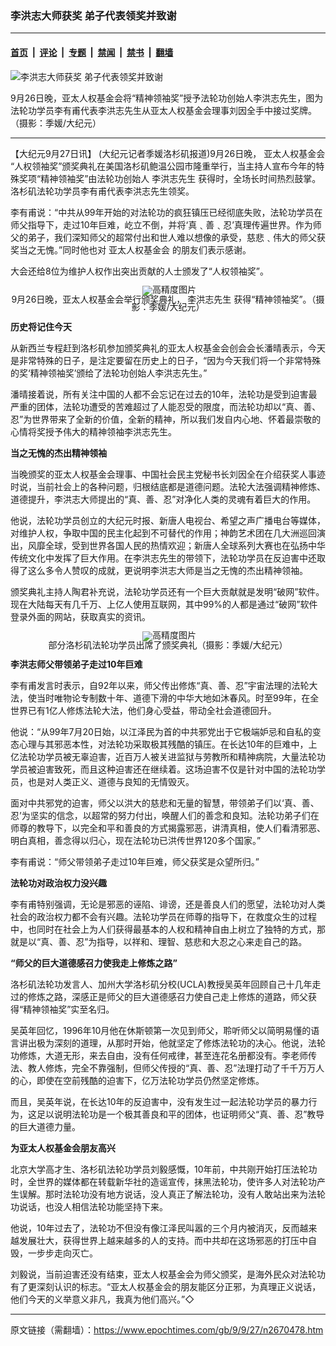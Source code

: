 ### 李洪志大师获奖 弟子代表领奖并致谢

---

#### [首页](../../../..?n2670478) &nbsp;|&nbsp; [评论](../../../../../epoch-comment?n2670478) &nbsp;|&nbsp; [专题](../../../../../epoch-special?n2670478) &nbsp;|&nbsp; [禁闻](../../../../../epoch-news?n2670478) &nbsp;|&nbsp; [禁书](../../../../../books?n2670478) &nbsp;|&nbsp; [翻墙](https://github.com/gfw-breaker/nogfw/blob/master/README.md?n2670478)


<div><img alt="李洪志大师获奖 弟子代表领奖并致谢" class="attachment-djy_600_400 size-djy_600_400 wp-post-image" src="https://i.epochtimes.com/assets/uploads/2009/09/90927075833815-600x400.jpg"/>
<div class="caption">
 <p>
  9月26日晚，亚太人权基金会将“精神领袖奖”授予法轮功创始人李洪志先生，图为法轮功学员李有甫代表李洪志先生从亚太人权基金会理事刘因全手中接过奖牌。（摄影：季媛/大纪元）
 </p>
</div></div><hr/><div class="post_content" id="artbody" itemprop="articleBody">
 <!-- article content begin -->
 <p>
  【大纪元9月27日讯】 (大纪元记者季媛洛杉矶报道)9月26日晚，
  <ok href="https://www.epochtimes.com/gb/tag/%E4%BA%9A%E5%A4%AA%E4%BA%BA%E6%9D%83%E5%9F%BA%E9%87%91%E4%BC%9A.html">
   亚太人权基金会
  </ok>
  “人权领袖奖”颁奖典礼在美国洛杉矶鲍温公园市隆重举行，当主持人宣布今年的特殊奖项“精神领袖奖”由法轮功创始人
  <ok href="https://www.epochtimes.com/gb/tag/%E6%9D%8E%E6%B4%AA%E5%BF%97%E5%85%88%E7%94%9F.html">
   李洪志先生
  </ok>
  获得时，全场长时间热烈鼓掌。洛杉矶法轮功学员李有甫代表李洪志先生领奖。
 </p>
 <p>
  李有甫说：“中共从99年开始的对法轮功的疯狂镇压已经彻底失败，法轮功学员在师父指导下，走过10年巨难，屹立不倒，并将‘真﹑善﹑忍’真理传遍世界。作为师父的弟子，我们深知师父的超常付出和世人难以想像的承受，慈悲﹑伟大的师父获奖当之无愧。”同时他也对
  <ok href="https://www.epochtimes.com/gb/tag/%E4%BA%9A%E5%A4%AA%E4%BA%BA%E6%9D%83%E5%9F%BA%E9%87%91%E4%BC%9A.html">
   亚太人权基金会
  </ok>
  的朋友们表示感谢。
 </p>
 <p>
  大会还给8位为维护人权作出突出贡献的人士颁发了“人权领袖奖”。
 </p>
 <p>
  <!--image v 1.0-->
 </p>
 <div style="line-height: 90%; text-align: center;">
  <ok href=" https://i.epochtimes.com/assets/uploads/2012/11/90927075834815-450x242.jpg" rel="noreferrer noopener" target="_blank">
   <img alt="" class="size-medium wp-image-7586611" src="https://i.epochtimes.com/assets/uploads/2012/11/90927075834815-450x242.jpg" title=""/>
  </ok>
  <img alt="高精度图片" border="0" src="//www.epochtimes.com/images/highRes.jpg"/>
  <br/>
  <span class="bn12">
   9月26日晚，亚太人权基金会举行颁奖典礼，
   <ok href="https://www.epochtimes.com/gb/tag/%E6%9D%8E%E6%B4%AA%E5%BF%97%E5%85%88%E7%94%9F.html">
    李洪志先生
   </ok>
   获得“精神领袖奖”。（摄影：季媛/大纪元）
  </span>
 </div>
 <p>
  <!-- -->
 </p>
 <p>
  <b>
   历史将记住今天
  </b>
 </p>
 <p>
  从新西兰专程赶到洛杉矶参加颁奖典礼的亚太人权基金会创会会长潘晴表示，今天是非常特殊的日子，是注定要留在历史上的日子，“因为今天我们将一个非常特殊的奖‘精神领袖奖’颁给了法轮功创始人李洪志先生。”
 </p>
 <p>
  潘晴接着说，所有关注中国的人都不会忘记在过去的10年，法轮功是受到迫害最严重的团体，法轮功遭受的苦难超过了人能忍受的限度，而法轮功却以“真、善、忍”为世界带来了全新的价值，全新的精神，所以我们发自内心地、怀着最崇敬的心情将奖授予伟大的精神领袖李洪志先生。
 </p>
 <p>
  <b>
   当之无愧的杰出精神领袖
  </b>
 </p>
 <p>
  当晚颁奖的亚太人权基金会理事、中国社会民主党秘书长刘因全在介绍获奖人事迹时说，当前社会上的各种问题，归根结底都是道德问题。法轮大法强调精神修炼、道德提升，李洪志大师提出的“真、善、忍”对净化人类的灵魂有着巨大的作用。
 </p>
 <p>
  他说，法轮功学员创立的大纪元时报、新唐人电视台、希望之声广播电台等媒体，对维护人权，争取中国的民主化起到不可替代的作用；神韵艺术团在几大洲巡回演出，风靡全球，受到世界各国人民的热情欢迎；新唐人全球系列大赛也在弘扬中华传统文化中发挥了巨大作用。在李洪志先生的带领下，法轮功学员在反迫害中还取得了这么多令人赞叹的成就，更说明李洪志大师是当之无愧的杰出精神领袖。
 </p>
 <p>
  颁奖典礼主持人陶君补充说，法轮功学员还有一个巨大贡献就是发明“破网”软件。现在大陆每天有几千万、上亿人使用互联网，其中99%的人都是通过“破网”软件登录外面的网站，获取真实的资讯。
 </p>
 <p>
  <!--image v 1.0-->
 </p>
 <div style="line-height: 90%; text-align: center;">
  <ok href=" https://i.epochtimes.com/assets/uploads/2012/11/90927075835815-450x287.jpg" rel="noreferrer noopener" target="_blank">
   <img alt="" class="size-medium wp-image-7586612" src="https://i.epochtimes.com/assets/uploads/2012/11/90927075835815-450x287.jpg" title=""/>
  </ok>
  <img alt="高精度图片" border="0" src="//www.epochtimes.com/images/highRes.jpg"/>
  <br/>
  <span class="bn12">
   部分洛杉矶法轮功学员出席了颁奖典礼（摄影：季媛/大纪元）
  </span>
 </div>
 <p>
  <!-- -->
 </p>
 <p>
  <b>
   李洪志师父带领弟子走过10年巨难
  </b>
 </p>
 <p>
  李有甫发言时表示，自92年以来，师父传出修炼“真、善、忍”宇宙法理的法轮大法，使当时唯物论专制数十年、道德下滑的中华大地如沐春风。时至99年，在全世界已有1亿人修炼法轮大法，他们身心受益，带动全社会道德回升。
 </p>
 <p>
  他说：“从99年7月20日始，以江泽民为首的中共邪党出于它极端妒忌和自私的变态心理与其邪恶本性，对法轮功采取极其残酷的镇压。在长达10年的巨难中，上亿法轮功学员被无辜迫害，近百万人被关进监狱与劳教所和精神病院，大量法轮功学员被迫害致死，而且这种迫害还在继续着。这场迫害不仅是针对中国的法轮功学员，也是对人类正义、道德与良知的无情毁灭。
 </p>
 <p>
  面对中共邪党的迫害，师父以洪大的慈悲和无量的智慧，带领弟子们以‘真、善、忍’为坚实的信念，以超常的努力付出，唤醒人们的善念和良知。法轮功弟子们在师尊的教导下，以完全和平和善良的方式揭露邪恶，讲清真相，使人们看清邪恶、明白真相，善念得以归心，现在法轮功已洪传世界120多个国家。”
 </p>
 <p>
  李有甫说：“师父带领弟子走过10年巨难，师父获奖是众望所归。”
 </p>
 <p>
  <b>
   法轮功对政治权力没兴趣
  </b>
 </p>
 <p>
  李有甫特别强调，无论是邪恶的诬陷、诽谤，还是善良人们的愿望，法轮功对人类社会的政治权力都不会有兴趣。法轮功学员在师尊的指导下，在救度众生的过程中，也同时在社会上为人们获得最基本的人权和精神自由上树立了独特的方式，那就是以“真、善、忍”为指导，以祥和、理智、慈悲和大忍之心来走自己的路。
 </p>
 <p>
  <b>
   “师父的巨大道德感召力使我走上修炼之路”
  </b>
 </p>
 <p>
  洛杉矶法轮功发言人、加州大学洛杉矶分校(UCLA)教授吴英年回顾自己十几年走过的修炼之路，深感正是师父的巨大道德感召力使自己走上修炼的道路，师父获得“精神领袖奖”实至名归。
 </p>
 <p>
  吴英年回忆，1996年10月他在休斯顿第一次见到师父，聆听师父以简明易懂的语言讲出极为深刻的道理，从那时开始，他就坚定了修炼法轮功的决心。他说，法轮功修炼，大道无形，来去自由，没有任何戒律，甚至连花名册都没有。李老师传法、教人修炼，完全不靠强制，但师父传授的“真、善、忍”法理打动了千千万万人的心，即使在空前残酷的迫害下，亿万法轮功学员仍然坚定修炼。
 </p>
 <p>
  而且，吴英年说，在长达10年的反迫害中，没有发生过一起法轮功学员的暴力行为，这足以说明法轮功是一个极其善良和平的团体，也证明师父“真、善、忍”教导的巨大道德力量。
 </p>
 <p>
  <b>
   为亚太人权基金会朋友高兴
  </b>
 </p>
 <p>
  北京大学高才生、洛杉矶法轮功学员刘毅感慨，10年前，中共刚开始打压法轮功时，全世界的媒体都在转载新华社的造谣宣传，抹黑法轮功，使许多人对法轮功产生误解。那时法轮功没有地方说话，没人真正了解法轮功，没有人敢站出来为法轮功说话，也没人相信法轮功能坚持下来。
 </p>
 <p>
  他说，10年过去了，法轮功不但没有像江泽民叫嚣的三个月内被消灭，反而越来越发展壮大，获得世界上越来越多的人的支持。而中共却在这场邪恶的打压中自毁，一步步走向灭亡。
 </p>
 <p>
  刘毅说，当前迫害还没有结束，亚太人权基金会为师父颁奖，是海外民众对法轮功有了更深刻认识的标志。“亚太人权基金会的朋友能区分正邪，为真理正义说话，他们今天的义举意义非凡，我真为他们高兴。”◇
  <font color="#ffffff">
   (http://www.dajiyuan.com)
  </font>
 </p>
 <!-- article content end -->
 <div id="below_article_ad">
 </div>
</div>


---

原文链接（需翻墙）：https://www.epochtimes.com/gb/9/9/27/n2670478.htm